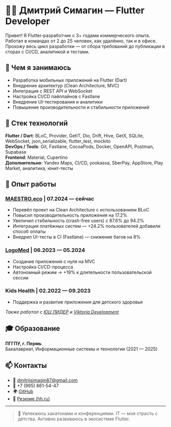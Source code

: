 # 👨‍💻 Дмитрий Симагин — Flutter Developer

Привет! Я Flutter-разработчик с 3+ годами коммерческого опыта. Работал в командах от 2 до 25 человек, как удалённо, так и в офисе. Прохожу весь цикл разработки — от сбора требований до публикации в сторах с CI/CD, аналитикой и тестами.

## 🚀 Чем я занимаюсь

- Разработка мобильных приложений на Flutter (Dart)
- Внедрение архитектур (Clean Architecture, MVC)
- Интеграция с REST API и WebSocket
- Настройка CI/CD пайплайнов с Fastlane
- Внедрение UI-тестирования и аналитики
- Повышение производительности и стабильности приложений

## 🧠 Стек технологий

**Flutter / Dart**: BLoC, Provider, GetIT, Dio, Drift, Hive, GetX, SQLite, WebSocket, json_serializable, flutter_test, mockito  
**DevOps / Tools**: Git, Fastlane, CocoaPods, Docker, OpenAPI, Postman, Supabase  
**Frontend**: Material, Cupertino  
**Дополнительно**: Yandex Maps, CI/CD, yookassa, SberPay, AppStore, Play Market, аналитика, юнит-тесты

## 🧩 Опыт работы

### [MAESTRO.eco](https://maestro.eco) | 07.2024 — сейчас
- Перевёл проект на Clean Architecture с использованием BLoC
- Повысил производительность приложения на 17.2%
- Увеличил стабильность (crash-free users) с 87.6% до 94.2%
- Интеграция платёжных систем — +24.2% пользователей добавили способ оплаты
- Внедрил UI-тесты в CI (Fastlane) — снижение багов на 8%

### [LogoMed](https://logomed-platform.ru) | 06.2023 — 05.2024
- Создание приложения с нуля на MVC
- Настройка CI/CD-процесса
- Автономный режим → +19% к длительности пользовательской сессии

### Kids Health | 02.2022 — 09.2023  
- Поддержка и развитие приложения для детского здоровья

_Также работал с [ЮЦ ЛИДЕР](https://leadervrn.ru/about/) и [Viktoria Development](https://www.viktoria-development.ru/)_

## 🎓 Образование

**ПГГПУ, г. Пермь**  
Бакалавриат, Информационные системы и технологии (2021 — 2025)

## 📫 Контакты

- 📧 [dmitrijsimagin87@gmail.com](mailto:dmitrijsimagin87@gmail.com)  
- 📱 +7 (995) 861-54-47  
- 🌍 [GitHub](https://github.com/Disim)  
- 📄 [Резюме (hh.ru)](https://perm.hh.ru/resume/d63f965cff0bc318fc0039ed1f344a625a3249)

---

> 💬 Увлекаюсь хакатонами и конференциями. IT — моя страсть с детства. Активно развиваюсь в экосистеме Flutter.
